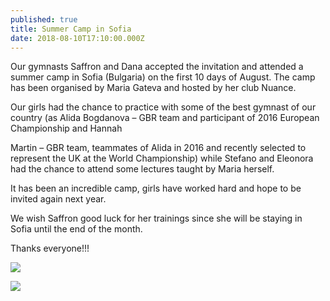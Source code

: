 ```yaml
---
published: true
title: Summer Camp in Sofia
date: 2018-08-10T17:10:00.000Z
---
```

Our gymnasts Saffron and Dana accepted the invitation and attended a summer camp in Sofia (Bulgaria) on the first 10 days of August. The camp has been organised by Maria Gateva and hosted by her club Nuance.

Our girls had the chance to practice with some of the best gymnast of our country (as Alida Bogdanova – GBR team and participant of 2016 European Championship and Hannah

 Martin – GBR team, teammates of Alida in 2016 and recently selected to represent the UK at the World Championship) while Stefano and Eleonora had the chance to attend some lectures taught by Maria herself.



It has been an incredible camp, girls have worked hard and hope to be invited again next year.



We wish Saffron good luck for her trainings since she will be staying in Sofia until the end of the month.



Thanks everyone!!!

![](/assets/img-20180806-wa0033.jpg)

![](/assets/img-20180812-wa0009.jpg)
